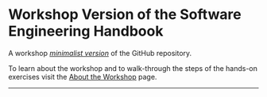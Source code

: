 # Workshop Version of the Software Engineering Handbook

A workshop [*minimalist version*](/Handbook) of the GitHub repository.

To learn about the workshop and to walk-through the steps of the hands-on exercises visit the
[About the Workshop][1] page.

---

[1]: /Handbook/About%20the%20Workshop